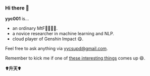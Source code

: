 ### Hi there 👋

**yyc001** is...
- an ordinary MtF🏳️‍🌈🏳️‍⚧️.
- a novice researcher in machine learning and NLP.
- cloud player of Genshin Impact 😋.

Feel free to ask anything via [yycsupd@gmail.com](mailto:yycsupd@gmail.com).

Remember to kick me if one of [these interesting things](interesting.md) comes up 😄.

**✟升天✟**
